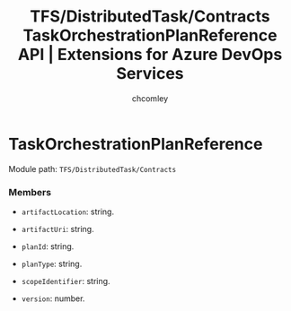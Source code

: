 ﻿---
title: TFS/DistributedTask/Contracts TaskOrchestrationPlanReference API | Extensions for Azure DevOps Services
description: Data representation of a task orchestration plan reference.
ms.assetid: 16d8a0be-a05c-73ad-fc43-4aa3c319f048
ms.technology: devops-ecosystem
generated: true
author: chcomley
ms.topic: article
ms.author: chcomley
ms.date: 08/04/2016
---

# TaskOrchestrationPlanReference

Module path: `TFS/DistributedTask/Contracts`


### Members

* `artifactLocation`: string. 

* `artifactUri`: string. 

* `planId`: string. 

* `planType`: string. 

* `scopeIdentifier`: string. 

* `version`: number. 

